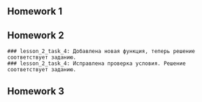 ## Homework 1
## Homework 2
    ### lesson_2_task_4: Добавлена новая функция, теперь решение соответствует заданию.
    ### lesson_2_task_4: Исправлена проверка условия. Решение соответствует заданию.
## Homework 3